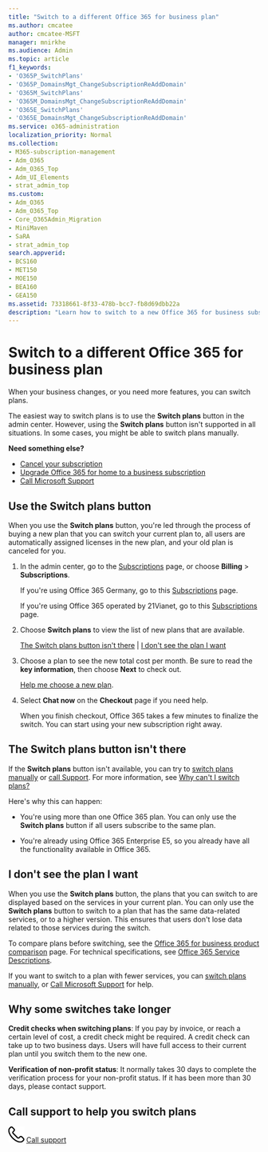 ```yaml
---
title: "Switch to a different Office 365 for business plan"
ms.author: cmcatee
author: cmcatee-MSFT
manager: mnirkhe
ms.audience: Admin
ms.topic: article
f1_keywords:
- 'O365P_SwitchPlans'
- 'O365P_DomainsMgt_ChangeSubscriptionReAddDomain'
- 'O365M_SwitchPlans'
- 'O365M_DomainsMgt_ChangeSubscriptionReAddDomain'
- 'O365E_SwitchPlans'
- 'O365E_DomainsMgt_ChangeSubscriptionReAddDomain'
ms.service: o365-administration
localization_priority: Normal
ms.collection: 
- M365-subscription-management
- Adm_O365
- Adm_O365_Top
- Adm_UI_Elements
- strat_admin_top
ms.custom:
- Adm_O365
- Adm_O365_Top
- Core_O365Admin_Migration
- MiniMaven
- SaRA
- strat_admin_top
search.appverid:
- BCS160
- MET150
- MOE150
- BEA160
- GEA150
ms.assetid: 73318661-8f33-478b-bcc7-fb8d69dbb22a
description: "Learn how to switch to a new Office 365 for business subscription."
---
```


# Switch to a different Office 365 for business plan

When your business changes, or you need more features, you can switch plans.  

The easiest way to switch plans is to use the **Switch plans** button in the admin center. However, using the **Switch plans** button isn't supported in all situations. In some cases, you might be able to switch plans manually.

**Need something else?**
- [Cancel your subscription](cancel-your-subscription.md)
- [Upgrade Office 365 for home to a business subscription](https://support.office.com/article/9322ffb8-a35d-4407-8ebe-ed6ea0859b9f.aspx)
- [Call Microsoft Support](../contact-support-for-business-products.md)
   
## Use the Switch plans button

When you use the **Switch plans** button, you're led through the process of buying a new plan that you can switch your current plan to, all users are automatically assigned licenses in the new plan, and your old plan is canceled for you. 
  
1. In the admin center, go to the <a href="https://go.microsoft.com/fwlink/p/?linkid=842054" target="_blank">Subscriptions</a> page, or choose **Billing** \> **Subscriptions**.
    
    If you're using Office 365 Germany, go to this <a href="https://go.microsoft.com/fwlink/p/?linkid=847745" target="_blank">Subscriptions</a> page. 
    
    If you're using Office 365 operated by 21Vianet, go to this <a href="https://go.microsoft.com/fwlink/p/?linkid=850626" target="_blank">Subscriptions</a> page. 
    
2. Choose **Switch plans** to view the list of new plans that are available. 
    
    [The Switch plans button isn't there](#the-switch-plans-button-isnt-there) | [I don't see the plan I want](#i-dont-see-the-plan-i-want)
    
3. Choose a plan to see the new total cost per month. Be sure to read the **key information**, then choose **Next** to check out. 
    
    [Help me choose a new plan](https://go.microsoft.com/fwlink/p/?linkid=842056).
    
4. Select **Chat now** on the **Checkout** page if you need help. 
    
    When you finish checkout, Office 365 takes a few minutes to finalize the switch. You can start using your new subscription right away.
    
## The Switch plans button isn't there

If the **Switch plans** button isn't available, you can try to [switch plans manually](../misc/switch-plans-manually.md) or [call Support](../contact-support-for-business-products.md). For more information, see [Why can't I switch plans?](../misc/why-can-t-i-switch-plans.md)
  
Here's why this can happen:
  
- You're using more than one Office 365 plan. You can only use the **Switch plans** button if all users subscribe to the same plan. 
    
- You're already using Office 365 Enterprise E5, so you already have all the functionality available in Office 365.
    
## I don't see the plan I want

When you use the **Switch plans** button, the plans that you can switch to are displayed based on the services in your current plan. You can only use the **Switch plans** button to switch to a plan that has the same data-related services, or to a higher version. This ensures that users don't lose data related to those services during the switch. 
  
To compare plans before switching, see the [Office 365 for business product comparison](https://go.microsoft.com/fwlink/p/?linkid=842056) page. For technical specifications, see [Office 365 Service Descriptions](https://go.microsoft.com/fwlink/p/?linkid=842275).
  
If you want to switch to a plan with fewer services, you can [switch plans manually](../misc/switch-plans-manually.md), or [Call Microsoft Support](../contact-support-for-business-products.md) for help. 
  
## Why some switches take longer

 **Credit checks when switching plans**: If you pay by invoice, or reach a certain level of cost, a credit check might be required. A credit check can take up to two business days. Users will have full access to their current plan until you switch them to the new one. 
  
 **Verification of non-profit status**: It normally takes 30 days to complete the verification process for your non-profit status. If it has been more than 30 days, please contact support. 
  
## Call support to help you switch plans

![Phone](../media/88eae4a1-b8d9-4a12-bc4a-44af244f084b.png) [Call support](../contact-support-for-business-products.md)